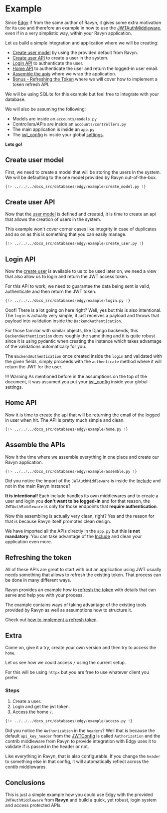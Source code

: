 # Example

Since [Edgy](https://edgy.dymmond.com) if from the same author of Ravyn, it gives some
extra motivation for its use and therefore an example in how to use the
[JWTAuthMiddleware](./middleware.md), even if in a very simplistic way, within your Ravyn application.


Let us build a simple integration and application where we will be creating:

- [Create user model](#create-user-model) by using the provided default from Ravyn.
- [Create user API](#create-user-api) to create a user in the system.
- [Login API](#login-api) to authenticate the user.
- [Home API](#home-api) to authenticate the user and return the logged-in user email.
- [Assemble the apis](#assemble-the-apis) where we wrap the application.
- [Bonus - Refreshing the Token](#refreshing-the-token) where we will cover how to implement a token refresh API.

We will be using SQLite for this example but feel free to integrate with your database.

We will also be assuming the following:

- Models are inside an `accounts/models.py`
- Controllers/APIs are inside an `accounts/controllers.py`
- The main application is inside an `app.py`
- The [jwt_config](../../configurations/jwt.md#jwtconfig-and-application-settings)
is inside your global [settings](../../application/settings.md).

**Lets go!**

## Create user model

First, we need to create a model that will be storing the users in the system. We will be
defaulting to the one model provided by Ravyn out-of-the-box.

```python title="accounts/models.py"
{!> ../../../docs_src/databases/edgy/example/create_model.py !}
```

## Create user API

Now that the [user model](#create-user-model) is defined and created, it is time to create an api
that allows the creation of users in the system.

This example won't cover corner cases like integrity in case of duplicates and so on as this is
something that you can easily manage.

```python title="accounts/controllers.py"
{!> ../../../docs_src/databases/edgy/example/create_user.py !}
```

## Login API

Now the [create user](#create-user-api) is available to us to be used later on, we need a view
that also allow us to login and return the JWT access token.

For this API to work, we need to guarantee the data being sent is valid, authenticate and then
return the JWT token.

```python title="accounts/controllers.py"
{!> ../../../docs_src/databases/edgy/example/login.py !}
```

Ooof! There is a lot going on here right? Well, yes but this is also intentional. The `login`
is actually very simple, it just receives a payload and throws that payload into validation
inside the `BackendAuthentication`.

For those familiar with similar objects, like Django backends, this `BackendAuthentication` does
roughly the same thing and it is quite robust since it is using pydantic when creating the instance
which takes advantage of the validations automatically for you.

The `BackendAuthentication` once created inside the `login` and validated with the given fields,
simply proceeds with the `authenticate` method where it will return the JWT for the user.

!!! Warning
    As mentioned before in the assumptions on the top of the document, it was assumed you put your
    [jwt_config](../../configurations/jwt.md#jwtconfig-and-application-settings) inside your global settings.

## Home API

Now it is time to create the api that will be returning the email of the logged in user when hit.
The API is pretty much simple and clean.

```python title="accounts/controllers.py"
{!> ../../../docs_src/databases/edgy/example/home.py !}
```

## Assemble the APIs

Now it the time where we assemble everything in one place and create our Ravyn application.

```python title="app.py"
{!> ../../../docs_src/databases/edgy/example/assemble.py !}
```

Did you notice the import of the `JWTAuthMiddleware` is inside the
[Include](../../routing/routes.md#include) and not in the main Ravyn instance?

**It is intentional!** Each include handles its own middlewares and to create a user and login
you **don't want to be logged-in** and for that reason, the `JWTAuthMiddleware` is only for those
endpoints that **require authentication**.

Now this assembling is actually very clean, right? Yes and the reason for that is because Ravyn
itself promotes clean design.

We have imported all the APIs directly in the `app.py` but this **is not mandatory**. You can
take advantage of the [Include](../../routing/routes.md#include) and clean your application
even more.

## Refreshing the token

All of these APIs are great to start with but an application using JWT usually needs something
that allows to refresh the existing token. That process can be done in many different ways.

Ravyn provides an example how to [refresh the token](../../configurations/jwt.md#the-claims) with
details that can serve and help you with your process.

The example contains ways of taking advantage of the existing tools provided by Ravyn as well
as assumptions how to structure it.

Check out [how to implement a refresh token](../../configurations/jwt.md#the-claims).

## Extra

Come on, give it a try, create your own version and then try to access the `home`.

Let us see how we could access `/` using the current setup.

For this will be using `httpx` but you are free to use whatever client you prefer.

### Steps

1. Create a user.
2. Login and get the jwt token.
3. Access the home `/`.

```python
{!> ../../../docs_src/databases/edgy/example/access.py !}
```

Did you notice the `Authorization` in the `headers`? Well that is because the default `api_key_header`
from the [JWTConfig](../../configurations/jwt.md#parameters) is called `Authorization` and the
contrib middleware from Ravyn to provide integration with Edgy uses it to validate if is passed
in the header or not.

Like everything in Ravyn, that is also configurable. If you change the `header` to something else
in that config, it will automatically reflect across the contib middlewares.

## Conclusions

This is just a simple example how you could use Edgy with the provided `JWTAuthMiddleware`
from **Ravyn** and build a quick, yet robust, login system and access protected APIs.
